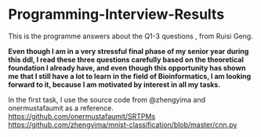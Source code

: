 # Programming-Interview-Results
This is the programme answers about the Q1-3 questions , from Ruisi Geng.

**Even though I am in a very stressful final phase of my senior year during this ddl, I read these three questions carefully based on the theoretical foundation I already have, and even though this opportunity has shown me that I still have a lot to learn in the field of Bioinformatics, I am looking forward to it, because I am motivated by interest in all my tasks.**

In the first task, I use the source code from @zhengyima and onermustafaumit as a reference. 
https://github.com/onermustafaumit/SRTPMs
https://github.com/zhengyima/mnist-classification/blob/master/cnn.py
